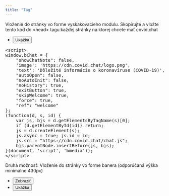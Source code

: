 ```yaml
---
title: "Tag"
---
```

Vloženie do stránky vo forme vyskakovacieho modulu. Skopírujte a vložte tento kód do &lt;head&gt; tagu každej stránky na ktorej chcete mať covid.chat 
- <button onclick="showPopup()">Ukážka</button>

<pre>&lt;script&gt;
window.bChat = {
    "showChatNote": false,
    'image': 'https://cdn.covid.chat/logo.png',
    'text': 'Dôležité informácie o koronavíruse (COVID-19)',
    "autoOpen": false,
    "noAutoInit": false,
    "noHistory": true,
    "exitButton": true,
    "skipWelcome": true,
    "force": true,
    "ref": "welcome"
};
(function(d, s, id) {
    var js, bjs = d.getElementsByTagName(s)[0];
    if (d.getElementById(id)) return;
    js = d.createElement(s);
    js.async = true; js.id = id;
    js.src = "https://cdn.covid.chat/chat.js";
    bjs.parentNode.insertBefore(js, bjs);
}(document, 'script', 'bmedia'));
&lt;/script&gt;
</pre>

Druhá možnosť: Vloženie do stránky vo forme banera (odporúčaná výška minimálne 430px) 
- <button onclick="showSampleSource()">Zobraziť</button> 
- <button onclick="showSample()">Ukážka</button>

<div id="sample"></div>
<pre id="sample-source" style="display:none">&lt;iframe
    style="border:0;width:100%;height:430px;display:block"
    src="https://covid.chat/chat/?history=0&amp;ref=welcome"&gt;&lt;/iframe&gt;</pre>
